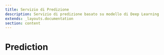 ```yaml
---
title: Servizio di Predizione
description: Servizio di predizione basato su modello di Deep Learning
extends: _layouts.documentation
section: content
---
```


# Prediction
